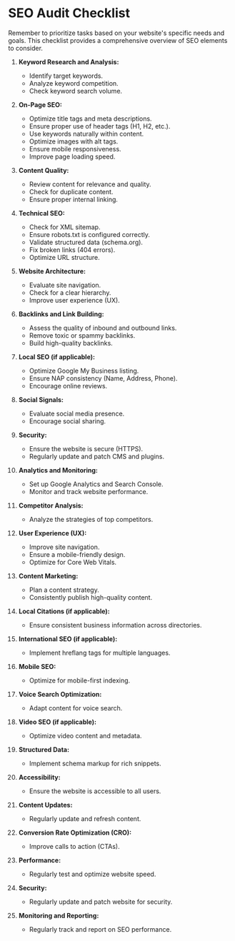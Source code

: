 # SEO Audit Checklist
Remember to prioritize tasks based on your website's specific needs and goals. This checklist provides a comprehensive overview of SEO elements to consider.

1. **Keyword Research and Analysis:**
   - Identify target keywords.
   - Analyze keyword competition.
   - Check keyword search volume.

2. **On-Page SEO:**
   - Optimize title tags and meta descriptions.
   - Ensure proper use of header tags (H1, H2, etc.).
   - Use keywords naturally within content.
   - Optimize images with alt tags.
   - Ensure mobile responsiveness.
   - Improve page loading speed.

3. **Content Quality:**
   - Review content for relevance and quality.
   - Check for duplicate content.
   - Ensure proper internal linking.

4. **Technical SEO:**
   - Check for XML sitemap.
   - Ensure robots.txt is configured correctly.
   - Validate structured data (schema.org).
   - Fix broken links (404 errors).
   - Optimize URL structure.

5. **Website Architecture:**
   - Evaluate site navigation.
   - Check for a clear hierarchy.
   - Improve user experience (UX).

6. **Backlinks and Link Building:**
   - Assess the quality of inbound and outbound links.
   - Remove toxic or spammy backlinks.
   - Build high-quality backlinks.

7. **Local SEO (if applicable):**
   - Optimize Google My Business listing.
   - Ensure NAP consistency (Name, Address, Phone).
   - Encourage online reviews.

8. **Social Signals:**
   - Evaluate social media presence.
   - Encourage social sharing.

9. **Security:**
   - Ensure the website is secure (HTTPS).
   - Regularly update and patch CMS and plugins.

10. **Analytics and Monitoring:**
    - Set up Google Analytics and Search Console.
    - Monitor and track website performance.

11. **Competitor Analysis:**
    - Analyze the strategies of top competitors.

12. **User Experience (UX):**
    - Improve site navigation.
    - Ensure a mobile-friendly design.
    - Optimize for Core Web Vitals.

13. **Content Marketing:**
    - Plan a content strategy.
    - Consistently publish high-quality content.

14. **Local Citations (if applicable):**
    - Ensure consistent business information across directories.

15. **International SEO (if applicable):**
    - Implement hreflang tags for multiple languages.

16. **Mobile SEO:**
    - Optimize for mobile-first indexing.

17. **Voice Search Optimization:**
    - Adapt content for voice search.

18. **Video SEO (if applicable):**
    - Optimize video content and metadata.

19. **Structured Data:**
    - Implement schema markup for rich snippets.

20. **Accessibility:**
    - Ensure the website is accessible to all users.

21. **Content Updates:**
    - Regularly update and refresh content.

22. **Conversion Rate Optimization (CRO):**
    - Improve calls to action (CTAs).

23. **Performance:**
    - Regularly test and optimize website speed.

24. **Security:**
    - Regularly update and patch website for security.

25. **Monitoring and Reporting:**
    - Regularly track and report on SEO performance.


 

